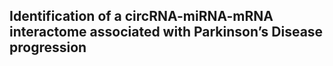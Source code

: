 ## Identification of a circRNA-miRNA-mRNA interactome associated with Parkinson’s Disease progression
